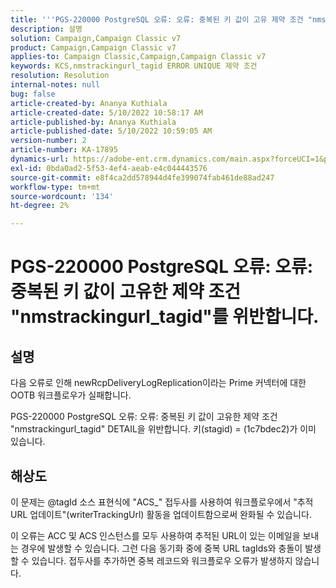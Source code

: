 ```yaml
---
title: '''PGS-220000 PostgreSQL 오류: 오류: 중복된 키 값이 고유 제약 조건 "nmstrackingurl_tagid"''을(를) 위반합니다.'
description: 설명
solution: Campaign,Campaign Classic v7
product: Campaign,Campaign Classic v7
applies-to: Campaign Classic,Campaign,Campaign Classic v7
keywords: KCS,nmstrackingurl_tagid ERROR UNIQUE 제약 조건
resolution: Resolution
internal-notes: null
bug: false
article-created-by: Ananya Kuthiala
article-created-date: 5/10/2022 10:58:17 AM
article-published-by: Ananya Kuthiala
article-published-date: 5/10/2022 10:59:05 AM
version-number: 2
article-number: KA-17895
dynamics-url: https://adobe-ent.crm.dynamics.com/main.aspx?forceUCI=1&pagetype=entityrecord&etn=knowledgearticle&id=04840e17-50d0-ec11-a7b5-0022480a8e40
exl-id: 0bda0ad2-5f53-4ef4-aeab-e4c044443576
source-git-commit: e8f4ca2dd578944d4fe399074fab461de88ad247
workflow-type: tm+mt
source-wordcount: '134'
ht-degree: 2%

---
```


# PGS-220000 PostgreSQL 오류: 오류: 중복된 키 값이 고유한 제약 조건 &quot;nmstrackingurl_tagid&quot;를 위반합니다.

## 설명


다음 오류로 인해 newRcpDeliveryLogReplication이라는 Prime 커넥터에 대한 OOTB 워크플로우가 실패합니다.

PGS-220000 PostgreSQL 오류: 오류: 중복된 키 값이 고유한 제약 조건 &quot;nmstrackingurl_tagid&quot; DETAIL을 위반합니다. 키(stagid) = (1c7bdec2)가 이미 있습니다.


## 해상도


이 문제는 @tagId 소스 표현식에 &quot;ACS_&quot; 접두사를 사용하여 워크플로우에서 &quot;추적 URL 업데이트&quot;(writerTrackingUrl) 활동을 업데이트함으로써 완화될 수 있습니다.

이 오류는 ACC 및 ACS 인스턴스를 모두 사용하여 추적된 URL이 있는 이메일을 보내는 경우에 발생할 수 있습니다. 그런 다음 동기화 중에 중복 URL tagIds와 충돌이 발생할 수 있습니다. 접두사를 추가하면 중복 레코드와 워크플로우 오류가 발생하지 않습니다.
